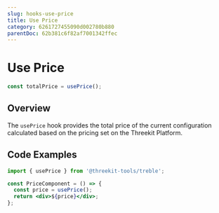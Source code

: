 ```yaml
---
slug: hooks-use-price
title: Use Price
category: 6261727455090d002780b880
parentDoc: 62b381c6f82af7001342ffec
---
```


# Use Price

```jsx
const totalPrice = usePrice();
```

## Overview

The `usePrice` hook provides the total price of the current configuration calculated based on the pricing set on the Threekit Platform.

## Code Examples

```jsx
import { usePrice } from '@threekit-tools/treble';

const PriceComponent = () => {
  const price = usePrice();
  return <div>${price}</div>;
};
```
